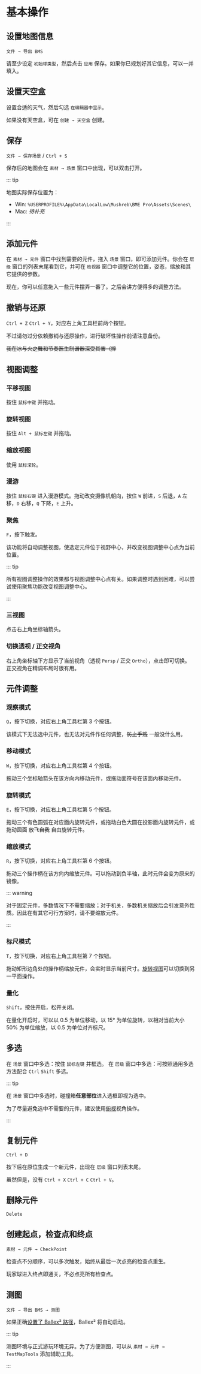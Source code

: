 # 基本操作

## 设置地图信息

`文件 → 导出 BMS`

请至少设定 `初始球类型`，然后点击 `应用` 保存。如果你已规划好其它信息，可以一并填入。

## 设置天空盒

设置合适的天气，然后勾选 `在编辑器中显示`。

如果没有天空盒，可在 `创建 → 天空盒` 创建。

## 保存

`文件 → 保存场景` / `Ctrl + S`

保存后的地图会在 `素材 → 场景` 窗口中出现，可以双击打开。

::: tip

地图实际保存位置为：

- Win: `%USERPROFILE%\AppData\LocalLow\Mushreb\BME Pro\Assets\Scenes\`
- Mac: _待补充_

:::

## 添加元件

在 `素材 → 元件` 窗口中找到需要的元件，拖入 `场景` 窗口，即可添加元件。你会在 `层级` 窗口的列表末尾看到它，并可在 `检视器` 窗口中调整它的位置，姿态，缩放和其它提供的参数。

现在，你可以任意拖入一些元件摆弄一番了。之后会讲方便得多的调整方法。

## 撤销与还原

`Ctrl + Z` `Ctrl + Y`，对应右上角工具栏前两个按钮。

不过请勿过分依赖撤销与还原操作，进行破坏性操作前请注意备份。

~~我在冰与火之舞和节奏医生制谱器深受其害（摔~~

## 视图调整

### 平移视图

按住 `鼠标中键` 并拖动。

### 旋转视图

按住 `Alt + 鼠标左键` 并拖动。

### 缩放视图

使用 `鼠标滚轮`。

### 漫游

按住 `鼠标右键` 进入漫游模式。拖动改变摄像机朝向，按住 `W` 前进，`S` 后退，`A` 左移，`D` 右移，`Q` 下降，`E` 上升。

### 聚焦

`F`，按下触发。

该功能将自动调整视图，使选定元件位于视野中心，并改变视图调整中心点为当前位置。

::: tip

所有视图调整操作的效果都与视图调整中心点有关。如果调整时遇到困难，可以尝试使用聚焦功能改变视图调整中心。

:::

### 三视图

点击右上角坐标轴箭头。

### 切换透视 / 正交视角

右上角坐标轴下方显示了当前视角（透视 `Persp` / 正交 `Ortho`），点击即可切换。正交视角在精调布局时很有用。

## 元件调整

### 观察模式

`Q`，按下切换，对应右上角工具栏第 3 个按钮。

该模式下无法选中元件，也无法对元件作任何调整，~~防止手贱~~ 一般没什么用。

### 移动模式

`W`，按下切换，对应右上角工具栏第 4 个按钮。

拖动三个坐标轴箭头在该方向内移动元件，或拖动面符号在该面内移动元件。

### 旋转模式

`E`，按下切换，对应右上角工具栏第 5 个按钮。

拖动三个有色圆弧在对应面内旋转元件，或拖动白色大圆在投影面内旋转元件，或拖动圆面 ~~放飞自我~~ 自由旋转元件。

### 缩放模式

`R`，按下切换，对应右上角工具栏第 6 个按钮。

拖动三个操作柄在该方向内缩放元件。可以拖动到负半轴，此时元件会变为原来的镜像。

::: warning

对于固定元件，多数情况下不需要缩放；对于机关，多数机关缩放后会引发意外性质。因此在有其它可行方案时，请不要缩放元件。

:::

### 标尺模式

`T`，按下切换，对应右上角工具栏第 7 个按钮。

拖动矩形边角处的操作柄缩放元件，会实时显示当前尺寸。[旋转视图](#旋转视图)可以切换到另一平面操作。

### 量化

`Shift`，按住开启，松开关闭。

在量化开启时，可以以 0.5 为单位移动，以 15° 为单位旋转，以相对当前大小 50% 为单位缩放，以 0.5 为单位对齐标尺。

## 多选

在 `场景` 窗口中多选：按住 `鼠标左键` 并框选。
在 `层级` 窗口中多选：可按照通用多选方法配合 `Ctrl` `Shift` 多选。

::: tip

在 `场景` 窗口中多选时，碰撞箱**任意部位**进入选框即视为选中。

为了尽量避免选中不需要的元件，建议使用[俯视](#三视图)视角操作。

:::

## 复制元件

`Ctrl + D`

按下后在原位生成一个新元件，出现在 `层级` 窗口列表末尾。

虽然但是，没有 `Ctrl + X` `Ctrl + C` `Ctrl + V`。

## 删除元件

`Delete`

## 创建起点，检查点和终点

`素材 → 元件 → CheckPoint`

检查点不分顺序，可以多次触发，始终从最后一次点亮的检查点重生。

玩家球进入终点即通关，不必点亮所有检查点。

## 测图

`文件 → 导出 BMS → 测图`

如果正确[设置了 Ballex² 路径](/start/preparation.md#设置-ballex2-路径)，Ballex² 将自动启动。

::: tip

测图环境与正式游玩环境无异。为了方便测图，可以从 `素材 → 元件 → TestMapTools` 添加辅助工具。

:::
